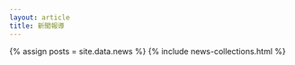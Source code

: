 ```yaml
---
layout: article
title: 新聞報導 
---
```

<!--
{% assign posts = site.data.news | sort: "date" | reverse %}

Github pages build 會產生 
 Liquid Exception: Liquid error (line 1): comparison of Array with Array failed in pages/新聞報導.md
要再查原因
-->
{% assign posts = site.data.news %}
{% include news-collections.html %} 
